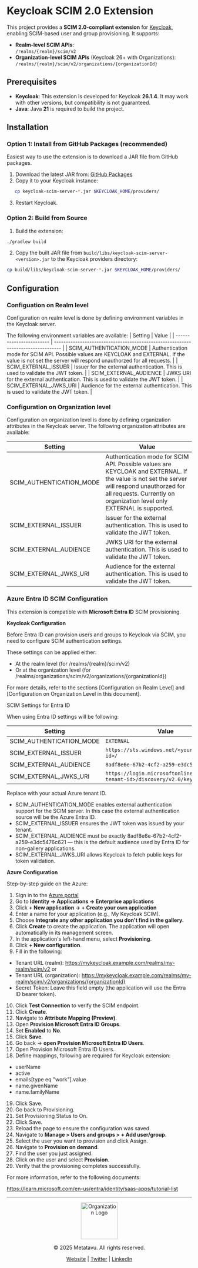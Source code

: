 # Keycloak SCIM 2.0 Extension

This project provides a **SCIM 2.0-compliant extension** for [Keycloak](https://www.keycloak.org/), enabling SCIM-based user and group provisioning. It supports:

- **Realm-level SCIM APIs**:  
  `/realms/{realm}/scim/v2`
- **Organization-level SCIM APIs** (Keycloak 26+ with Organizations):  
  `/realms/{realm}/scim/v2/organizations/{organizationId}`

## Prerequisites

- **Keycloak**: This extension is developed for Keycloak **26.1.4**. It may work with other versions, but compatibility is not guaranteed.
- **Java**: Java **21** is required to build the project.

## Installation

### Option 1: Install from GitHub Packages (recommended)

Easiest way to use the extension is to download a JAR file from GitHub packages. 

1. Download the latest JAR from: [GitHub Packages](https://github.com/Metatavu/keycloak-scim-server/packages/2454996)
2. Copy it to your Keycloak instance:
```bash
   cp keycloak-scim-server-*.jar $KEYCLOAK_HOME/providers/
```
3. Restart Keycloak.


### Option 2: Build from Source

1. Build the extension:
```bash
./gradlew build
```
2. Copy the built JAR file from `build/libs/keycloak-scim-server-<version>.jar` to the Keycloak providers directory:
```bash
cp build/libs/keycloak-scim-server-*.jar $KEYCLOAK_HOME/providers/
```

## Configuration

### Configuation on Realm level

Configuration on realm level is done by defining environment variables in the Keycloak server. 

The following environment variables are available:
| Setting                  | Value                                                                             |
| ------------------------ | --------------------------------------------------------------------------------- |
| SCIM_AUTHENTICATION_MODE | Authentication mode for SCIM API. Possible values are KEYCLOAK and EXTERNAL. If the value is not set the server will respond unauthorzed for all requests. |
| SCIM_EXTERNAL_ISSUER     | Issuer for the external authentication. This is used to validate the JWT token.   |
| SCIM_EXTERNAL_AUDIENCE   | JWKS URI for the external authentication. This is used to validate the JWT token. |
| SCIM_EXTERNAL_JWKS_URI   | Audience for the external authentication. This is used to validate the JWT token. |

### Configuration on Organization level

Configuration on organization level is done by defining organization attributes in the Keycloak server.
The following organization attributes are available:

| Setting                  | Value                                                                             |
| ------------------------ | --------------------------------------------------------------------------------- |
| SCIM_AUTHENTICATION_MODE | Authentication mode for SCIM API. Possible values are KEYCLOAK and EXTERNAL. If the value is not set the server will respond unauthorzed for all requests. Currently on organization level only EXTERNAL is supported. |
| SCIM_EXTERNAL_ISSUER     | Issuer for the external authentication. This is used to validate the JWT token.   |
| SCIM_EXTERNAL_AUDIENCE   | JWKS URI for the external authentication. This is used to validate the JWT token. |
| SCIM_EXTERNAL_JWKS_URI   | Audience for the external authentication. This is used to validate the JWT token. |

### Azure Entra ID SCIM Configuration

This extension is compatible with **Microsoft Entra ID** SCIM provisioning.

**Keycloak Configuration**

Before Entra ID can provision users and groups to Keycloak via SCIM, you need to configure SCIM authentication settings.

These settings can be applied either:

* At the realm level (for /realms/{realm}/scim/v2)
* Or at the organization level (for /realms/organizations/scim/v2/organizations/{organizationId})

For more details, refer to the sections [Configuration on Realm Level] and [Configuration on Organization Level in this document].

SCIM Settings for Entra ID

When using Entra ID settings will be following:

| Setting                  | Value                                                                         |
| ------------------------ | ----------------------------------------------------------------------------- |
| SCIM_AUTHENTICATION_MODE | ```EXTERNAL```                                                                |
| SCIM_EXTERNAL_ISSUER     | ```https://sts.windows.net/<your-tenant-id>/```                               |
| SCIM_EXTERNAL_AUDIENCE   | ```8adf8e6e-67b2-4cf2-a259-e3dc5476c621```                                    |
| SCIM_EXTERNAL_JWKS_URI   | ```https://login.microsoftonline.com/<your-tenant-id>/discovery/v2.0/keys```  |

Replace <your-tenant-id> with your actual Azure tenant ID.

* SCIM_AUTHENTICATION_MODE enables external authentication support for the SCIM server. In this case the external authentication source will be the Azure Entra ID.
* SCIM_EXTERNAL_ISSUER ensures the JWT token was issued by your tenant.
* SCIM_EXTERNAL_AUDIENCE must be exactly 8adf8e6e-67b2-4cf2-a259-e3dc5476c621 — this is the default audience used by Entra ID for non-gallery applications.
* SCIM_EXTERNAL_JWKS_URI allows Keycloak to fetch public keys for token validation.

**Azure Configuration**

Step-by-step guide on the Azure:

1. Sign in to the [Azure portal](https://portal.azure.com)
2. Go to **Identity → Applications → Enterprise applications**
3. Click **+ New application → + Create your own application**
4. Enter a name for your application (e.g., My Keycloak SCIM).
5. Choose **Integrate any other application you don't find in the gallery.**
6. Click **Create** to create the application. The application will open automatically in its management screen.
7. In the application's left-hand menu, select **Provisioning**.
8. Click **+ New configuration**.
9. Fill in the following:
 - Tenant URL (realm): https://mykeycloak.example.com/realms/my-realm/scim/v2 or 
 - Tenant URL (organization): https://mykeycloak.example.com/realms/my-realm/scim/v2/organizations/{organizationId} 
 - Secret Token: Leave this field empty (the application will use the Entra ID bearer token).
10. Click **Test Connection** to verify the SCIM endpoint.
11. Click **Create**.
12. Navigate to **Attribute Mapping (Preview)**.
13. Open **Provision Microsoft Entra ID Groups**.
14. Set **Enabled** to **No**.
15. Click **Save**.
16. Go back → **open Provision Microsoft Entra ID Users**.
17. Open Provision Microsoft Entra ID Users.
18. Define mappings, following are required for Keycloak extension:
- userName
- active
- emails[type eq "work"].value
- name.givenName
- name.familyName
19. Click Save.
20. Go back to Provisioning.
21. Set Provisioning Status to On.
22. Click Save.
23. Reload the page to ensure the configuration was saved.
24. Navigate to **Manage > Users and groups > + Add user/group**.
25.  Select the user you want to provision and click Assign.
26. Navigate to **Provision on demand**.
27. Find the user you just assigned.
28. Click on the user and select **Provision**.
29. Verify that the provisioning completes successfully.

For more information, refer to the following documents: 

https://learn.microsoft.com/en-us/entra/identity/saas-apps/tutorial-list

---

<div id="metatavu-custom-footer"><div align="center">
    <img src="https://metatavu.fi/wp-content/uploads/2024/02/cropped-metatavu-favicon.jpg" alt="Organization Logo" width="100">
    <p>© 2025 Metatavu. All rights reserved.</p>
    <p>
        <a href="https://www.metatavu.fi">Website</a> | 
        <a href="https://twitter.com/metatavu">Twitter</a> | 
        <a href="https://fi.linkedin.com/company/metatavu">LinkedIn</a>
    </p>
</div></div>

